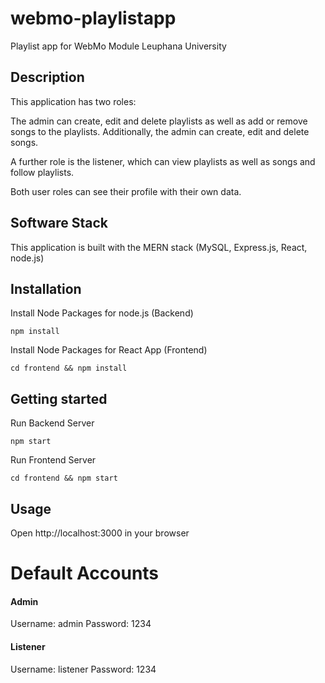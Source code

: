 # webmo-playlistapp
Playlist app for WebMo Module Leuphana University 

## Description

This application has two roles:

The admin can create, edit and delete playlists as well as add or remove songs to the playlists.
Additionally, the admin can create, edit and delete songs.

A further role is the listener, which can view playlists as well as songs and follow playlists.

Both user roles can see their profile with their own data.

## Software Stack

This application is built with the MERN stack (MySQL, Express.js, React, node.js)


## Installation

Install Node Packages for node.js (Backend)

``npm install``


Install Node Packages for React App (Frontend)

``cd frontend && npm install``



## Getting started

Run Backend Server

``npm start``


Run Frontend Server

``cd frontend && npm start``


## Usage

Open http://localhost:3000 in your browser


# Default Accounts

#### Admin

Username: admin
Password: 1234

#### Listener

Username: listener
Password: 1234




